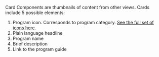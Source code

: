 Card Components are thumbnails of content from other views. Cards include 5 possible elements:

1. Program icon. Corresponds to program category. [See the full set of icons here](./icons#program-card-icons).
1. Plain language headline
1. Program name
1. Brief description
1. Link to the program guide
